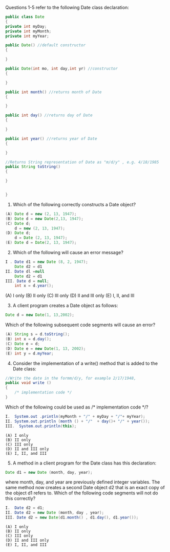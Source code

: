 Questions 1-5 refer to the following Date class declaration: 

```java
public class Date
{
private int myDay;
private int myMonth;
private int myYear;  

public Date() //default constructor 
{

}

public Date(int mo, int day,int yr) //constructor 
{

}

public int month() //returns month of Date 
{

}

public int day() //returns day of Date 
{

}

public int year() //returns year of Date 
{

}

//Returns String representation of Date as "m/d/y" , e.g. 4/18/1985
public String toString()
{

}


} 

```

1. Which of the following correctly constructs a Date object? 

```java
(A) Date d = new (2, 13, 1947);
(B) Date d = new Date(2,13, 1947); 
(C) Date d;
    d = new (2, 13, 1947); 
(D) Date d;
    d = Date (2, 13, 1947); 
(E) Date d = Date(2, 13, 1947); 
```

2. Which of the following will cause an error message? 
```java
I . Date d1 = new Date (8, 2, 1947);
    Date d2 = d1
II. Date dl =null 
    Date d2 = d1
III. Date d = null; 
    int x = d.year();
```
(A) I only 
(B) II only
(C) III only
(D) II and III only
(E) I, II, and III 

3. A client program creates a Date object as follows: 

```java
Date d = new Date(1, 13,2002);
```

Which of the following subsequent code segments will cause an error?

```java
(A) String s = d.toString();
(B) int x = d.day();
(C) Date e = d; 
(D) Date e = new Date(1, 13, 2002);
(E) int y = d.myYear;   
```

4. Consider the implementation of a write() method that is added to the Date class: 

```java
//Write the date in the formm/d/y, for example 2/17/1948, 
public void write () 
{
    /* implementation code */ 
}
```
Which of the following could be used as /* implementation code */? 

```java
I.  System.out .println(myMonth + "/" + myDay + "/"+ myYear); 
II. System.out.println (month () + "/"  + day()+ "/" + year()); 
III.  System.out.println(this); 
```
```
(A) I only 
(B) II only
(C) III only
(D) II and III only
(E) I, II, and III 
```
5. A method in a client program for the Date class has this declaration: 
   
```java
Date d1 = new Date (month, day, year); 
```
where month, day, and year are previously defined integer variables. The same method now creates a second Date object d2 that is an exact copy of the object d1 refers to. Which of the following code segments will not do this correctly? 

```java
I.  Date d2 = d1;
II. Date d2 = new Date (month, day , year);
III. Date d2 = new Date(d1.month() , d1.day(), d1.year());   
```
```
(A) I only 
(B) II only
(C) III only
(D) II and III only
(E) I, II, and III 
```
